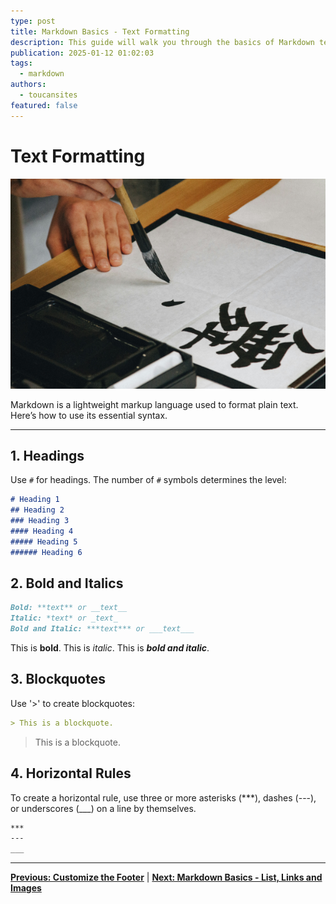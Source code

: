 ```yaml
---
type: post
title: Markdown Basics - Text Formatting
description: This guide will walk you through the basics of Markdown text formatting
publication: 2025-01-12 01:02:03
tags:
  - markdown
authors:
  - toucansites
featured: false
---
```


# Text Formatting

![Cover Image](./assets/cover.jpg)

Markdown is a lightweight markup language used to format plain text. Here’s how to use its essential syntax.

---

## 1. Headings

Use `#` for headings. The number of `#` symbols determines the level:

```markdown
# Heading 1
## Heading 2
### Heading 3
#### Heading 4
##### Heading 5
###### Heading 6
```

## 2. Bold and Italics

```markdown
Bold: **text** or __text__
Italic: *text* or _text_
Bold and Italic: ***text*** or ___text___
```

This is **bold**.
This is _italic_.
This is ***bold and italic***.

## 3. Blockquotes

Use '>' to create blockquotes:

```markdown
> This is a blockquote.
```

> This is a blockquote.

## 4. Horizontal Rules

To create a horizontal rule, use three or more asterisks (***), dashes (---), or underscores (___) on a line by themselves.

```markdown
***
---
___
```

---

**[Previous: Customize the Footer](/change-footer/)** | **[Next: Markdown Basics - List, Links and Images](/markdown-basic2/)**
